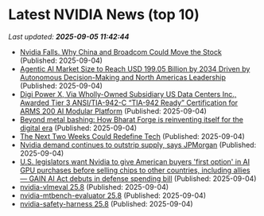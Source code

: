 # Latest NVIDIA News (top 10)
_Last updated: **2025-09-05 11:42:44**_

- [Nvidia Falls. Why China and Broadcom Could Move the Stock](https://biztoc.com/x/df4c2e37f8718ca8) (Published: 2025-09-04)
- [Agentic AI Market Size to Reach USD 199.05 Billion by 2034 Driven by Autonomous Decision-Making and North Americas Leadership](https://www.globenewswire.com/news-release/2025/09/04/3144393/0/en/Agentic-AI-Market-Size-to-Reach-USD-199-05-Billion-by-2034-Driven-by-Autonomous-Decision-Making-and-North-Americas-Leadership.html) (Published: 2025-09-04)
- [Digi Power X, Via Wholly-Owned Subsidiary US Data Centers Inc., Awarded Tier 3 ANSI/TIA-942-C “TIA-942 Ready” Certification for ARMS 200 AI Modular Platform](https://financialpost.com/globe-newswire/digi-power-x-via-wholly-owned-subsidiary-us-data-centers-inc-awarded-tier-3-ansi-tia-942-c-tia-942-ready-certification-for-arms-200-ai-modular-platform) (Published: 2025-09-04)
- [Beyond metal bashing: How Bharat Forge is reinventing itself for the digital era](https://www.livemint.com/companies/bharat-forge-ai-automation-defense-dark-factory-manufacturing-reinvention-11756978102553.html) (Published: 2025-09-04)
- [The Next Two Weeks Could Redefine Tech](https://gizmodo.com/the-next-two-weeks-could-redefine-tech-2000653033) (Published: 2025-09-04)
- [Nvidia demand continues to outstrip supply, says JPMorgan](https://thefly.com/permalinks/entry.php/id4192841/NVDA-Nvidia-demand-continues-to-outstrip-supply-says-JPMorgan) (Published: 2025-09-04)
- [U.S. legislators want Nvidia to give American buyers 'first option' in AI GPU purchases before selling chips to other countries, including allies — GAIN AI Act debuts in defense spending bill](https://www.tomshardware.com/pc-components/gpus/u-s-legislators-want-nvidia-to-give-american-buyers-first-option-in-ai-gpu-purchases-before-selling-chips-to-other-countries-including-allies-gain-ai-act-debuts-in-defense-spending-bill) (Published: 2025-09-04)
- [nvidia-vlmeval 25.8](https://pypi.org/project/nvidia-vlmeval/25.8/) (Published: 2025-09-04)
- [nvidia-mtbench-evaluator 25.8](https://pypi.org/project/nvidia-mtbench-evaluator/25.8/) (Published: 2025-09-04)
- [nvidia-safety-harness 25.8](https://pypi.org/project/nvidia-safety-harness/25.8/) (Published: 2025-09-04)
